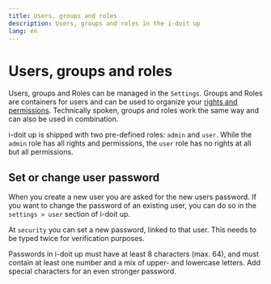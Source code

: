 ```yaml
---
title: Users, groups and roles
description: Users, groups and roles in the i-doit up
lang: en
---
```


# Users, groups and roles

Users, groups and Roles can be managed in the `Settings`. Groups and Roles are containers for users and can be used to organize your [rights and permissions](rights-and-permissions.md). Technically spoken, groups and roles work the same way and can also be used in combination.

i-doit up is shipped with two pre-defined roles: `admin` and `user`. While the `admin` role has all rights and permissions, the `user` role has no rights at all but all permissions.

## Set or change user password

When you create a new user you are asked for the new users password. If you want to change the password of an existing user, you can do so in the `settings > user` section of i-doit up.

At `security` you can set a new password, linked to that user. This needs to be typed twice for verification purposes.

Passwords in i-doit up must have at least 8 characters (max. 64), and must contain at least one number and a mix of upper- and lowercase letters. Add special characters for an even stronger password.
